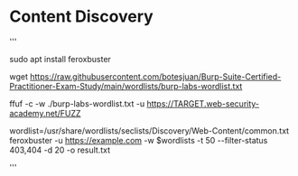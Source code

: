 # Content Discovery


'''

sudo apt install feroxbuster

wget https://raw.githubusercontent.com/botesjuan/Burp-Suite-Certified-Practitioner-Exam-Study/main/wordlists/burp-labs-wordlist.txt

ffuf -c -w ./burp-labs-wordlist.txt -u https://TARGET.web-security-academy.net/FUZZ

wordlist=/usr/share/wordlists/seclists/Discovery/Web-Content/common.txt
feroxbuster -u https://example.com -w $wordlists -t 50 --filter-status 403,404 -d 20 -o result.txt


'''